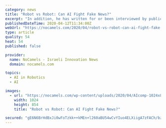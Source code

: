```yaml
---
category: news
title: "Robot vs Robot: Can AI Fight Fake News?"
excerpt: "In addition, he has written for or been interviewed by publications such as The Nordic Blockchain Association, El Pais, Cognitive Times, and Digital Trends about new tech subjects such as artificial intelligence, blockchain and “deep fake” videos. Currently, he is an adjunct professor of media law at Pepperdine Law School in Malibu ..."
publishedDateTime: 2020-04-12T11:34:00Z
webUrl: "https://nocamels.com/2020/04/robot-vs-robot-can-ai-fight-fake-news/"
type: article
quality: 54
heat: 54
published: false

provider:
  name: NoCamels - Israeli Innovation News
  domain: nocamels.com

topics:
  - AI in Robotics
  - AI

images:
  - url: "https://nocamels.com/wp-content/uploads/2020/04/AIcomp-1024x854.jpg"
    width: 1024
    height: 854
    title: "Robot vs Robot: Can AI Fight Fake News?"

secured: "gE6N6BrHdBxJi0wFoTzkk++kMEn+l260aBU54wCvYIuo4ELXiigA7zFACh/bza5cRi4L/Q2xAzaoG8Fhw8NOCS02JPseov82vEJHbXIyL5h3hklA5iC2BNM7WAYVQky2wNIIpcyhm1Zy+aXyVnXA5C+WQcEN78abcWiibkS+w20VCwSZDe9A/eaDqTeAEvJsgXkKB4FYr59/0IszWfdzWQAD6821OaDsRCRj41QT6zNOaTr07VJSS406J6my6BEdCw82sMFLTE/OMKUY3GNTfGOJDCfAKQb7Td0h9VosrguzsiizVPqKdn5ItrOPscTy;f07X1yLVYq15ZGd1wt58FQ=="
---
```


